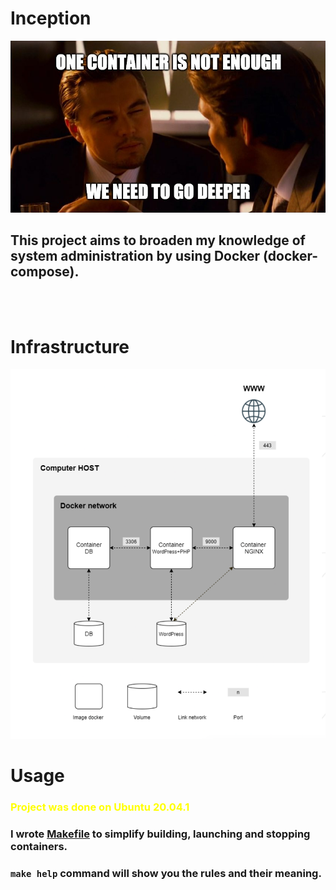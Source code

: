 # Inception

![Inception](/srcs/readme_img/inception.jpg "Inception")

## This project aims to broaden my knowledge of system administration by using Docker (docker-compose).

<br>
<br>

# Infrastructure

![Inception](/srcs/readme_img/infrastructure.png "Inception")

# Usage
### <p style="color: #ffff00">Project was done on Ubuntu 20.04.1</p>
### I wrote [Makefile](/Makefile) to simplify building, launching and stopping containers.
### ``make help`` command will show you the rules and their meaning.
